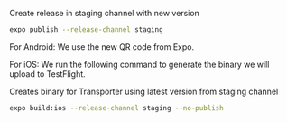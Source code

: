 Create release in staging channel with new version

```bash
expo publish --release-channel staging
```

For Android: We use the new QR code from Expo.

For iOS: We run the following command to generate the binary we will upload to TestFlight.

Creates binary for Transporter using latest version from staging channel

```bash
expo build:ios --release-channel staging --no-publish
```
